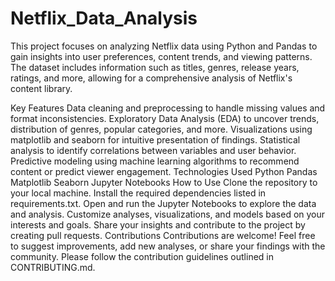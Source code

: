 # Netflix_Data_Analysis
This project focuses on analyzing Netflix data using Python and Pandas to gain insights into user preferences, content trends, and viewing patterns. The dataset includes information such as titles, genres, release years, ratings, and more, allowing for a comprehensive analysis of Netflix's content library.

Key Features
Data cleaning and preprocessing to handle missing values and format inconsistencies.
Exploratory Data Analysis (EDA) to uncover trends, distribution of genres, popular categories, and more.
Visualizations using matplotlib and seaborn for intuitive presentation of findings.
Statistical analysis to identify correlations between variables and user behavior.
Predictive modeling using machine learning algorithms to recommend content or predict viewer engagement.
Technologies Used
Python
Pandas
Matplotlib
Seaborn
Jupyter Notebooks
How to Use
Clone the repository to your local machine.
Install the required dependencies listed in requirements.txt.
Open and run the Jupyter Notebooks to explore the data and analysis.
Customize analyses, visualizations, and models based on your interests and goals.
Share your insights and contribute to the project by creating pull requests.
Contributions
Contributions are welcome! Feel free to suggest improvements, add new analyses, or share your findings with the community. Please follow the contribution guidelines outlined in CONTRIBUTING.md.
